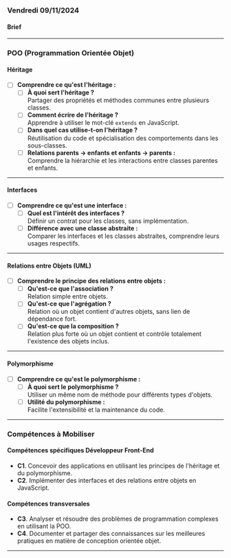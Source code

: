 ### Vendredi 09/11/2024

#### Brief
---

### POO (Programmation Orientée Objet)

#### Héritage
- [ ] **Comprendre ce qu'est l'héritage :**
  - [ ] **À quoi sert l'héritage ?**  
    Partager des propriétés et méthodes communes entre plusieurs classes.
  - [ ] **Comment écrire de l'héritage ?**  
    Apprendre à utiliser le mot-clé `extends` en JavaScript.
  - [ ] **Dans quel cas utilise-t-on l'héritage ?**  
    Réutilisation du code et spécialisation des comportements dans les sous-classes.
  - [ ] **Relations parents -> enfants et enfants -> parents :**  
    Comprendre la hiérarchie et les interactions entre classes parentes et enfants.

---

#### Interfaces
- [ ] **Comprendre ce qu'est une interface :**
  - [ ] **Quel est l'intérêt des interfaces ?**  
    Définir un contrat pour les classes, sans implémentation.
  - [ ] **Différence avec une classe abstraite :**  
    Comparer les interfaces et les classes abstraites, comprendre leurs usages respectifs.

---

#### Relations entre Objets (UML)
- [ ] **Comprendre le principe des relations entre objets :**
  - [ ] **Qu'est-ce que l'association ?**  
    Relation simple entre objets.
  - [ ] **Qu'est-ce que l'agrégation ?**  
    Relation où un objet contient d'autres objets, sans lien de dépendance fort.
  - [ ] **Qu'est-ce que la composition ?**  
    Relation plus forte où un objet contient et contrôle totalement l'existence des objets inclus.

---

#### Polymorphisme
- [ ] **Comprendre ce qu'est le polymorphisme :**
  - [ ] **À quoi sert le polymorphisme ?**  
    Utiliser un même nom de méthode pour différents types d'objets.
  - [ ] **Utilité du polymorphisme :**  
    Facilite l'extensibilité et la maintenance du code.

---

### Compétences à Mobiliser

#### Compétences spécifiques Développeur Front-End
- **C1**. Concevoir des applications en utilisant les principes de l'héritage et du polymorphisme.
- **C2**. Implémenter des interfaces et des relations entre objets en JavaScript.

#### Compétences transversales
- **C3**. Analyser et résoudre des problèmes de programmation complexes en utilisant la POO.
- **C4**. Documenter et partager des connaissances sur les meilleures pratiques en matière de conception orientée objet.

---
